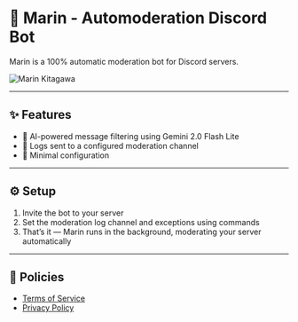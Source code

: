 # 🌸 Marin - Automoderation Discord Bot

Marin is a 100% automatic moderation bot for Discord servers. 

![Marin Kitagawa](https://thicc.mywaifulist.moe/series/my-dress-up-darling/bsCmvgUbXsFk2FukayFXHJmDD9tz63cf25gSRF0b.png)

---

## ✨ Features

- 🧠 AI-powered message filtering using Gemini 2.0 Flash Lite
- 📝 Logs sent to a configured moderation channel
- 🔧 Minimal configuration

---

## ⚙️ Setup

1. Invite the bot to your server
2. Set the moderation log channel and exceptions using commands
3. That’s it — Marin runs in the background, moderating your server automatically

---

## 📜 Policies

- [Terms of Service](./TERMS_OF_SERVICE.md)
- [Privacy Policy](./PRIVACY_POLICY.md)

